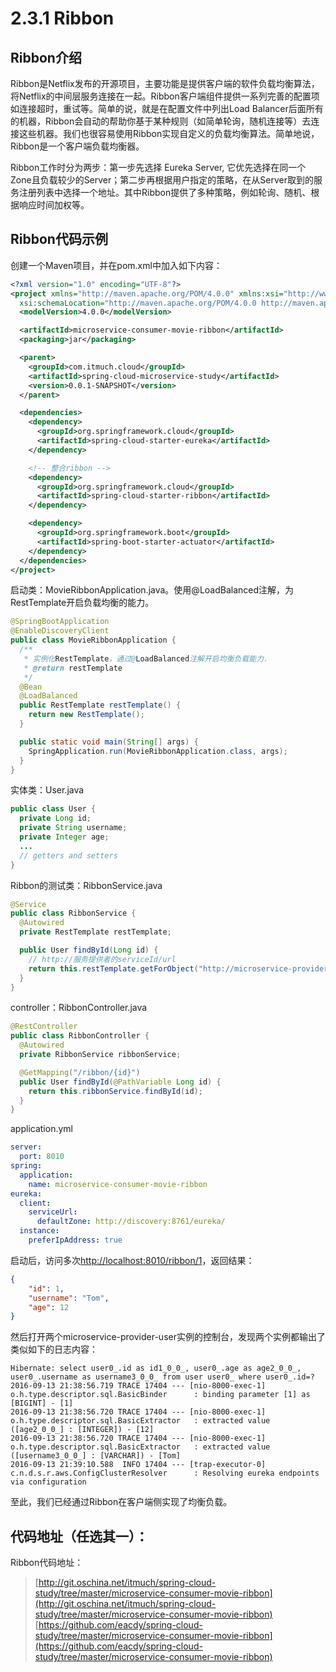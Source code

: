 # 2.3.1 Ribbon



## Ribbon介绍

Ribbon是Netflix发布的开源项目，主要功能是提供客户端的软件负载均衡算法，将Netflix的中间层服务连接在一起。Ribbon客户端组件提供一系列完善的配置项如连接超时，重试等。简单的说，就是在配置文件中列出Load Balancer后面所有的机器，Ribbon会自动的帮助你基于某种规则（如简单轮询，随机连接等）去连接这些机器。我们也很容易使用Ribbon实现自定义的负载均衡算法。简单地说，Ribbon是一个客户端负载均衡器。

Ribbon工作时分为两步：第一步先选择 Eureka Server, 它优先选择在同一个Zone且负载较少的Server；第二步再根据用户指定的策略，在从Server取到的服务注册列表中选择一个地址。其中Ribbon提供了多种策略，例如轮询、随机、根据响应时间加权等。



## Ribbon代码示例

创建一个Maven项目，并在pom.xml中加入如下内容：

```xml
<?xml version="1.0" encoding="UTF-8"?>
<project xmlns="http://maven.apache.org/POM/4.0.0" xmlns:xsi="http://www.w3.org/2001/XMLSchema-instance"
  xsi:schemaLocation="http://maven.apache.org/POM/4.0.0 http://maven.apache.org/xsd/maven-4.0.0.xsd">
  <modelVersion>4.0.0</modelVersion>

  <artifactId>microservice-consumer-movie-ribbon</artifactId>
  <packaging>jar</packaging>

  <parent>
    <groupId>com.itmuch.cloud</groupId>
    <artifactId>spring-cloud-microservice-study</artifactId>
    <version>0.0.1-SNAPSHOT</version>
  </parent>

  <dependencies>
    <dependency>
      <groupId>org.springframework.cloud</groupId>
      <artifactId>spring-cloud-starter-eureka</artifactId>
    </dependency>

    <!-- 整合ribbon -->
    <dependency>
      <groupId>org.springframework.cloud</groupId>
      <artifactId>spring-cloud-starter-ribbon</artifactId>
    </dependency>

    <dependency>
      <groupId>org.springframework.boot</groupId>
      <artifactId>spring-boot-starter-actuator</artifactId>
    </dependency>
  </dependencies>
</project>
```

启动类：MovieRibbonApplication.java。使用@LoadBalanced注解，为RestTemplate开启负载均衡的能力。

```java
@SpringBootApplication
@EnableDiscoveryClient
public class MovieRibbonApplication {
  /**
   * 实例化RestTemplate，通过@LoadBalanced注解开启均衡负载能力.
   * @return restTemplate
   */
  @Bean
  @LoadBalanced
  public RestTemplate restTemplate() {
    return new RestTemplate();
  }

  public static void main(String[] args) {
    SpringApplication.run(MovieRibbonApplication.class, args);
  }
}
```

实体类：User.java

```java
public class User {
  private Long id;
  private String username;
  private Integer age;
  ...
  // getters and setters
}
```

Ribbon的测试类：RibbonService.java

```java
@Service
public class RibbonService {
  @Autowired
  private RestTemplate restTemplate;

  public User findById(Long id) {
    // http://服务提供者的serviceId/url
    return this.restTemplate.getForObject("http://microservice-provider-user/" + id, User.class);
  }
}
```

controller：RibbonController.java

```java
@RestController
public class RibbonController {
  @Autowired
  private RibbonService ribbonService;

  @GetMapping("/ribbon/{id}")
  public User findById(@PathVariable Long id) {
    return this.ribbonService.findById(id);
  }
}
```

application.yml

```yaml
server:
  port: 8010
spring:
  application:
    name: microservice-consumer-movie-ribbon
eureka:
  client:
    serviceUrl:
      defaultZone: http://discovery:8761/eureka/
  instance:
    preferIpAddress: true
```

启动后，访问多次[http://localhost:8010/ribbon/1](http://localhost:8010/ribbon/1)，返回结果：

```json
{
    "id": 1,
    "username": "Tom",
    "age": 12
}
```

然后打开两个microservice-provider-user实例的控制台，发现两个实例都输出了类似如下的日志内容：

```
Hibernate: select user0_.id as id1_0_0_, user0_.age as age2_0_0_, user0_.username as username3_0_0_ from user user0_ where user0_.id=?
2016-09-13 21:38:56.719 TRACE 17404 --- [nio-8000-exec-1] o.h.type.descriptor.sql.BasicBinder      : binding parameter [1] as [BIGINT] - [1]
2016-09-13 21:38:56.720 TRACE 17404 --- [nio-8000-exec-1] o.h.type.descriptor.sql.BasicExtractor   : extracted value ([age2_0_0_] : [INTEGER]) - [12]
2016-09-13 21:38:56.720 TRACE 17404 --- [nio-8000-exec-1] o.h.type.descriptor.sql.BasicExtractor   : extracted value ([username3_0_0_] : [VARCHAR]) - [Tom]
2016-09-13 21:39:10.588  INFO 17404 --- [trap-executor-0] c.n.d.s.r.aws.ConfigClusterResolver      : Resolving eureka endpoints via configuration
```

至此，我们已经通过Ribbon在客户端侧实现了均衡负载。



## 代码地址（任选其一）：

Ribbon代码地址：

> [http://git.oschina.net/itmuch/spring-cloud-study/tree/master/microservice-consumer-movie-ribbon](http://git.oschina.net/itmuch/spring-cloud-study/tree/master/microservice-consumer-movie-ribbon)
> [https://github.com/eacdy/spring-cloud-study/tree/master/microservice-consumer-movie-ribbon](https://github.com/eacdy/spring-cloud-study/tree/master/microservice-consumer-movie-ribbon)